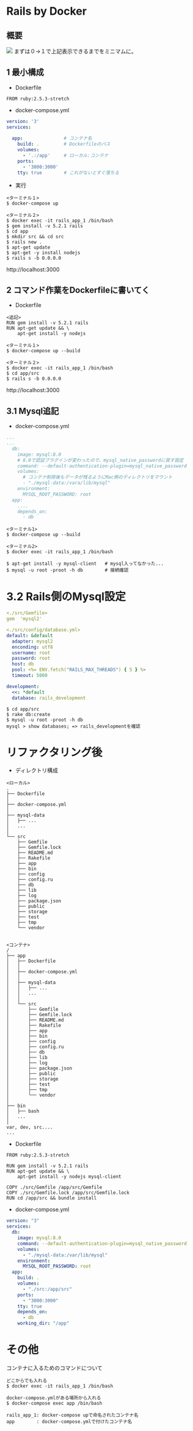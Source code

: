 # Rails by Docker

## 概要
![](markdown/images/2020-06-11-23-27-56.png)
まずは０→１で上記表示できるまでをミニマムに。



## 1 最小構成

- Dockerfile
```YAML:Dockerfile
FROM ruby:2.5.3-stretch
```

- docker-compose.yml
```YAML:docker-compose.yml
version: '3'
services:
  
  app:               # コンテナ名
    build: .         # Dockerfileのパス
    volumes:
      - '.:/app'     # ローカル:コンテナ
    ports:
      - '3000:3000' 
    tty: true        # これがないとすぐ落ちる
```

- 実行
```
<ターミナル１>
$ docker-compose up

<ターミナル２>
$ docker exec -it rails_app_1 /bin/bash
$ gem install -v 5.2.1 rails
$ cd app
$ mkdir src && cd src
$ rails new .
$ apt-get update
$ apt-get -y install nodejs
$ rails s -b 0.0.0.0
```
http://localhost:3000



## 2 コマンド作業をDockerfileに書いてく
- Dockerfile
```YAML:Dockerfile
<追記>
RUN gem install -v 5.2.1 rails
RUN apt-get update && \
    apt-get install -y nodejs
```

```
<ターミナル１>
$ docker-compose up --build

<ターミナル２>
$ docker exec -it rails_app_1 /bin/bash
$ cd app/src
$ rails s -b 0.0.0.0
```
http://localhost:3000


## 3.1 Mysql追記
- docker-compose.yml
```YAML:dockr-compose.yml
...
...
  db:
    image: mysql:8.0
    # 8.0で認証プラグインが変わったので、mysql_native_passwordに戻す設定
    command: --default-authentication-plugin=mysql_native_password
    volumes:
      # コンテナ削除後もデータが残るようにMac側のディレクトリをマウント
      - "./mysql-data:/vara/lib/mysql"
    environment:
      MYSQL_ROOT_PASSWORD: root
  app:
    ....
    depends_on:
      - db
```

```
<ターミナル1>
$ docker-compose up --build

<ターミナル2>
$ docker exec -it rails_app_1 /bin/bash

$ apt-get install -y mysql-client   # mysql入ってなかった...
$ mysql -u root -proot -h db        # 接続確認
```

# 3.2 Rails側のMysql設定

```YAML
<./src/Gemfile>
gem  'mysql2'

<./src/config/database.yml>
default: &default
  adapter: mysql2
  enconding: utf8
  username: root
  password: root
  host: db
  pool: <%= ENV.fetch("RAILS_MAX_THREADS") { 5 } %>
  timeout: 5000

development:
  <<: *default
  database: rails_development
```
```
$ cd app/src
$ rake db:create
$ mysql -u root -proot -h db
mysql > show databases; => rails_developmentを確認
```

# リファクタリング後
- ディレクトリ構成
```
<ローカル>
.
├── Dockerfile
│
├── docker-compose.yml
│
├── mysql-data
│   ├── ...
│   ...
│
└── src
    ├── Gemfile
    ├── Gemfile.lock
    ├── README.md
    ├── Rakefile
    ├── app
    ├── bin
    ├── config
    ├── config.ru
    ├── db
    ├── lib
    ├── log
    ├── package.json
    ├── public
    ├── storage
    ├── test
    ├── tmp
    └── vendor


<コンテナ>
/
├── app
│   ├── Dockerfile
│   │
│   ├── docker-compose.yml
│   │
│   ├── mysql-data
│   │   ├── ...
│   │   ...
│   │
│   └── src
│       ├── Gemfile
│       ├── Gemfile.lock
│       ├── README.md
│       ├── Rakefile
│       ├── app
│       ├── bin
│       ├── config
│       ├── config.ru
│       ├── db
│       ├── lib
│       ├── log
│       ├── package.json
│       ├── public
│       ├── storage
│       ├── test
│       ├── tmp
│       └── vendor
│
├── bin
│   ├── bash
│   ...
│
var, dev, src....
...
```
- Dockerfile
```YAML:Dockerfile
FROM ruby:2.5.3-stretch

RUN gem install -v 5.2.1 rails
RUN apt-get update && \
    apt-get install -y nodejs mysql-client

COPY ./src/Gemfile /app/src/Gemfile
COPY ./src/Gemfile.lock /app/src/Gemfile.lock
RUN cd /app/src && bundle install
```

- docker-compose.yml
```YAML:docker-compose.yml
version: "3"
services:
  db:
    image: mysql:8.0
    command: --default-authentication-plugin=mysql_native_password
    volumes:
      - "./mysql-data:/var/lib/mysql"
    environment:
      MYSQL_ROOT_PASSWORD: root
  app:
    build: .
    volumes:
      - "./src:/app/src"
    ports:
      - "3000:3000"
    tty: true
    depends_on:
      - db
    working_dir: "/app"
```

# その他
コンテナに入るためのコマンドについて
```
どこからでも入れる
$ docker exec -it rails_app_1 /bin/bash

docker-compose.ymlがある場所から入れる
$ docker-compose exec app /bin/bash

rails_app_1: docker-compose upで命名されたコンテナ名
app        : docker-compose.ymlで付けたコンテナ名
```
